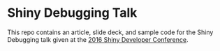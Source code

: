 # Shiny Debugging Talk

This repo contains an article, slide deck, and sample code for the Shiny Debugging talk given at the [2016 Shiny Developer Conference](http://blog.rstudio.org/2015/10/29/shiny-developer-conference-stanford-university-january-2016/).
